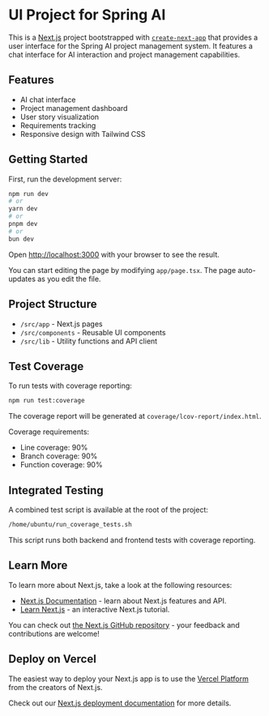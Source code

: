 # UI Project for Spring AI

This is a [Next.js](https://nextjs.org) project bootstrapped with [`create-next-app`](https://nextjs.org/docs/app/api-reference/cli/create-next-app) that provides a user interface for the Spring AI project management system. It features a chat interface for AI interaction and project management capabilities.

## Features

- AI chat interface
- Project management dashboard
- User story visualization
- Requirements tracking
- Responsive design with Tailwind CSS

## Getting Started

First, run the development server:

```bash
npm run dev
# or
yarn dev
# or
pnpm dev
# or
bun dev
```

Open [http://localhost:3000](http://localhost:3000) with your browser to see the result.

You can start editing the page by modifying `app/page.tsx`. The page auto-updates as you edit the file.

## Project Structure

- `/src/app` - Next.js pages
- `/src/components` - Reusable UI components
- `/src/lib` - Utility functions and API client

## Test Coverage

To run tests with coverage reporting:

```bash
npm run test:coverage
```

The coverage report will be generated at `coverage/lcov-report/index.html`.

Coverage requirements:
- Line coverage: 90%
- Branch coverage: 90%
- Function coverage: 90%

## Integrated Testing

A combined test script is available at the root of the project:

```bash
/home/ubuntu/run_coverage_tests.sh
```

This script runs both backend and frontend tests with coverage reporting.

## Learn More

To learn more about Next.js, take a look at the following resources:

- [Next.js Documentation](https://nextjs.org/docs) - learn about Next.js features and API.
- [Learn Next.js](https://nextjs.org/learn) - an interactive Next.js tutorial.

You can check out [the Next.js GitHub repository](https://github.com/vercel/next.js) - your feedback and contributions are welcome!

## Deploy on Vercel

The easiest way to deploy your Next.js app is to use the [Vercel Platform](https://vercel.com/new?utm_medium=default-template&filter=next.js&utm_source=create-next-app&utm_campaign=create-next-app-readme) from the creators of Next.js.

Check out our [Next.js deployment documentation](https://nextjs.org/docs/app/building-your-application/deploying) for more details.
